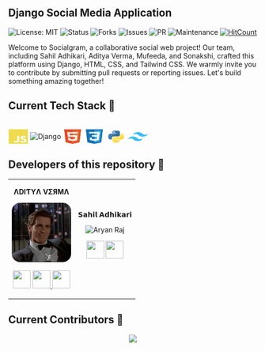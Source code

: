 ## Django Social Media Application
![License: MIT](https://img.shields.io/badge/License-MIT-yellow.svg?style=for-the-badges)
![Status](https://img.shields.io/website-up-down-green-red/https/sihmavericks.netlify.app.svg)
![Forks](https://img.shields.io/github/forks/Sahilopl/Socialgram-Django-App.svg)
![Issues](https://img.shields.io/github/issues/Sahilopl/Socialgram-Django-App.svg)
![PR](https://img.shields.io/github/issues-pr/Sahilopl/Socialgram-Django-App.svg)
![Maintenance](https://img.shields.io/badge/Maintained%3F-yes-green.svg)
[![HitCount](https://hits.dwyl.com/Sahilopl/Socialgram-Django-App.svg)](https://hits.dwyl.com/Sahilopl/Socialgram-Django-App)
  <p>
Welcome to Socialgram, a collaborative social web project! Our team, including Sahil Adhikari, Aditya Verma, Mufeeda, and Sonakshi, crafted this platform using Django, HTML, CSS, and Tailwind CSS. We warmly invite you to contribute by submitting pull requests or reporting issues. Let's build something amazing together!

 ## Current Tech Stack 🔻
<div style="display: inline_block"><br>
  <img align="center" alt="Js" height="30" width="40" src="https://raw.githubusercontent.com/devicons/devicon/master/icons/javascript/javascript-plain.svg">
  <img align="center" alt="Django" height="30" width="70" src="https://www.djangoproject.com/m/img/logos/django-logo-negative.png">
  <img align="center" alt="HTML" height="30" width="40" src="https://raw.githubusercontent.com/devicons/devicon/master/icons/html5/html5-original.svg">
  <img align="center" alt="CSS" height="30" width="40" src="https://raw.githubusercontent.com/devicons/devicon/master/icons/css3/css3-original.svg">
  <img align="center" alt="Python" height="30" width="40" src="https://raw.githubusercontent.com/devicons/devicon/master/icons/python/python-original.svg">
  <img align="center" alt="Tailwind CSS" height="30" width="40" src="https://raw.githubusercontent.com/devicons/devicon/55609aa5bd817ff167afce0d965585c92040787a/icons/tailwindcss/tailwindcss-plain.svg">
</div>
  
<div><h2><strong>Developers of this repository 🔻</strong></h2></div>

<table align="center">
<tr align="center">
<td>

**ΛDIƬYΛ VΣЯMΛ**

<p align="center">
<img src = "https://raw.githubusercontent.com/ADITYAVOFFICIAL/ADITYAVOFFICIAL/main/pics/adityav.png"  height="120" alt="Aditya Verma">
</p>
<p align="center">
<a href = "https://github.com/ADITYAVOFFICIAL"><img src = "https://img.icons8.com/3d-fluency/94/github.png" width="36" height = "36"/></a>
<a href = "https://www.linkedin.com/in/aditya-verma-real/">
<img src = "https://img.icons8.com/color/48/linkedin.png" width="36" height="36"/>
</a>
<a href = "https://medium.com/@adityaver">
<img src = "https://img.icons8.com/stickers/100/medium-logo.png" width="36" height="36"/>
</a>
</p>
</td>

<td>
𝗦𝗮𝗵𝗶𝗹 𝗔𝗱𝗵𝗶𝗸𝗮𝗿𝗶

<p align="center">
<img src = "https://avatars.githubusercontent.com/u/116698850?v=4"  height="120" alt="Aryan Raj">
</p>
<p align="center">
<a href = "https://github.com/Sahilopl"><img src = "https://img.icons8.com/3d-fluency/94/github.png" width="36" height = "36"/></a>
<a href = "https://www.linkedin.com/in/sahil-adhikari-57b445250/">
<img src = "https://img.icons8.com/color/48/linkedin.png" width="36" height="36"/>
</a>
</p>
</td>
</table>

 ## Current Contributors 🔻
<div align="center">
  <a href="https://github.com/Sahilopl/Socialgram-Django-App/graphs/contributors">
  <img src="https://contrib.rocks/image?repo=Sahilopl/Socialgram-Django-App" />
</a>
</div>
